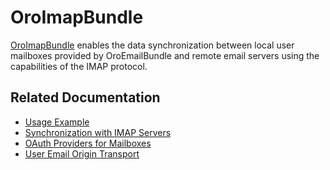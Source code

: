 <a id="bundle-docs-platform-imap-bundle"></a>

# OroImapBundle

<a href="https://github.com/oroinc/platform/tree/master/src/Oro/Bundle/ImapBundle" target="_blank">OroImapBundle</a> enables the data synchronization between local user mailboxes provided by OroEmailBundle and remote
email servers using the capabilities of the IMAP protocol.

## Related Documentation

* [Usage Example](usage-example.md)
* [Synchronization with IMAP Servers](synchronization.md)
* [OAuth Providers for Mailboxes](providers.md)
* [User Email Origin Transport](user-email-origin-transport.md)

<!-- Frontend -->
